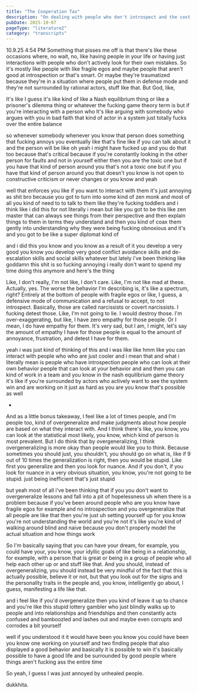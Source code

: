 ```yaml
---
title: "The Cooperation Tax"
description: "On dealing with people who don't introspect and the cost of maintaining social harmony"
pubDate: 2025-10-07
pageType: "literature2"
category: "transcripts"
---
```


10.9.25 4:54 PM
Something that pisses me off is that there's like these occasions where, no wait, no, like having people in your life or having just interactions with people who don't actively look for their own mistakes. So it's mostly like people with like fragile egos and maybe people that aren't good at introspection or that's smart. Or maybe they're traumatized because they're in a situation where people put them in defense mode and they're not surrounded by rational actors, stuff like that. But God, like, 

It's like I guess it's like kind of like a Nash equilibrium thing or like a prisoner's dilemma thing or whatever the fucking game theory term is but if you're interacting with a person who It's like arguing with somebody who argues with you in bad faith that kind of actor in a system just totally fucks over the entire balance

so whenever somebody whenever you know that person does something that fucking annoys you eventually like that's fine like if you can talk about it and the person will be like oh yeah i might have fucked up and you do that too because that's critical because if you're constantly looking in the other person for faults and not in yourself either then you are the toxic one but if you have that kind of person around you that's not a toxic one but if you have that kind of person around you that doesn't you know is not open to constructive criticism or never changes or you know and yeah

well that enforces you like if you want to interact with them it's just annoying as shit bro because you got to turn into some kind of zen monk and most of all you kind of need to to talk to them like they're fucking toddlers and i think like i did this for not literally i mean but like you got to be this like zen master that can always see things from their perspective and then explain things to them in terms they understand and then you kind of coax them gently into understanding why they were being fucking obnoxious and it's and you got to be like a super diplomat kind of

and i did this you know and you know as a result of it you develop a very good you know you develop very good conflict avoidance skills and de-escalation skills and social skills whatever but lately i've been thinking like goddamn this shit is so fucking annoying i really don't want to spend my time doing this anymore and here's the thing

Like, I don't really, I'm not like, I don't care. Like, I'm not like mad at these. Actually, yes. The worse the behavior I'm describing is, it's like a spectrum, right? Entirely at the bottom of people with fragile egos or like, I guess, a defensive mode of communication and a refusal to accept, to not introspect. Basically, those are called narcissists or covert narcissists. I fucking detest those. Like, I'm not going to lie. I would destroy those. I'm over-exaggerating, but like, I have zero empathy for those people. Or I mean, I do have empathy for them. It's very sad, but I am, I might, let's say the amount of empathy I have for those people is equal to the amount of annoyance, frustration, and detest I have for them.




yeah i was just kind of thinking of this and i was like like hmm like you can interact with people who who are just cooler and i mean that and what i literally mean is people who have introspection people who can look at their own behavior people that can look at your behavior and and then you can kind of work in a team and you know in the nash equilibrium game theory it's like if you're surrounded by actors who actively want to see the system win and are working on it just as hard as you are you know that's possible as well


-
And as a little bonus takeaway, I feel like a lot of times people, and I'm people too, kind of overgeneralize and make judgments about how people are based on what they interact with. And I think there's like, you know, you can look at the statistical most likely, you know, which kind of person is most prevalent. But I do think that by overgeneralizing, I think overgeneralizing is more okay than people would like you to think. Because sometimes you should just, you shouldn't, you should go on what is, like if 9 out of 10 times the generalization is right, then you would be stupid. Like first you generalize and then you look for nuance. And if you don't, if you look for nuance in a very obvious situation, you know, you're not going to be stupid. just being inefficient that's just stupid

but yeah most of all i've been thinking that if you you don't want to overgeneralize lessons and fall into a pit of hopelessness uh when there is a problem because if you've been around people who are you know have fragile egos for example and no introspection and you overgeneralize that all people are like that then you're just uh setting yourself up for you know you're not understanding the world and you're not it's like you're kind of walking around blind and naive because you don't properly model the actual situation and how things work

So I'm basically saying that you can have your dream, for example, you could have your, you know, your idyllic goals of like being in a relationship, for example, with a person that is great or being in a group of people who all help each other up or and stuff like that. And you should, instead of overgeneralizing, you should instead be very mindful of the fact that this is actually possible, believe it or not, but that you look out for the signs and the personality traits in the people and, you know, intelligently go about, I guess, manifesting a life like that.

and i feel like if you'd overgeneralize then you kind of leave it up to chance and you're like this stupid lottery gambler who just blindly walks up to people and into relationships and friendships and then constantly acts confused and bamboozled and lashes out and maybe even corrupts and corrodes a bit yourself

well if you understood it it would have been you know you could have been you know one working on yourself and two finding people that also displayed a good behavior and basically it is possible to win it's basically possible to have a good life and be surrounded by good people where things aren't fucking ass the entire time

So yeah, I guess I was just annoyed by unhealed people. 

dukkhita.

